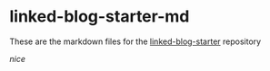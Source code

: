 # linked-blog-starter-md
These are the markdown files for the [linked-blog-starter](https://github.com/matthewwong525/linked-blog-starter) repository

*nice*